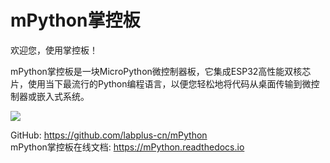 # mPython掌控板
欢迎您，使用掌控板！

mPython掌控板是一块MicroPython微控制器板，它集成ESP32高性能双核芯片，使用当下最流行的Python编程语言，以便您轻松地将代码从桌面传输到微控制器或嵌入式系统。

![](https://github.com/labplus-cn/mPython/blob/master/docs/images/掌控-立1.png)  

GitHub: https://github.com/labplus-cn/mPython    <br/>
mPython掌控板在线文档: https://mPython.readthedocs.io